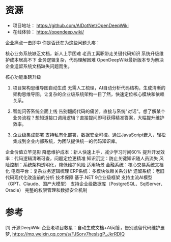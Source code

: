 # 资源

- 项目地址： https://github.com/AIDotNet/OpenDeepWiki
- 在线体验： https://opendeep.wiki/

企业痛点一击即中
你是否还在为这些问题头疼：

核心业务系统缺乏文档，新人上手困难
老员工离职带走关键代码知识
系统升级维护成本居高不下
业务逻辑复杂，代码理解困难
OpenDeepWiki最新版本专为解决企业遗留系统文档缺失问题而生。

核心功能重磅升级
1. 项目架构思维导图自动生成
无需人工梳理，AI自动分析代码结构，生成清晰的架构思维导图。让复杂的企业级系统架构一目了然，快速定位核心模块和依赖关系。

2. 智能问答系统全面上线
告别翻阅代码的痛苦，直接与系统"对话"。想了解某个业务流程？想知道接口调用逻辑？直接提问即可获得精准答案，大幅提升维护效率。

3. 企业级集成部署
支持私有化部署，数据安全可控。通过JavaScript嵌入，轻松集成到企业内部系统，为团队提供统一的代码知识库。

企业价值立竿见影
降低维护成本：新人快速上手，减少学习时间60%
提升开发效率：代码逻辑清晰可查，问题定位更精准
知识沉淀：防止关键知识随人员流失
风险控制：系统架构透明化，降低维护风险
适用场景
金融系统：核心交易系统文档化
电商平台：复杂业务逻辑梳理
ERP系统：多模块依赖关系分析
遗留系统：老旧代码现代化改造前的分析
技术保障
基于.NET 9企业级框架
支持主流AI模型（GPT、Claude、国产大模型）
支持企业级数据库（PostgreSQL、SqlServer、Oracle）
完整的权限管理和数据安全机制

# 参考

[1] 开源DeepWiki 企业老项目救星：自动生成文档+AI问答，告别遗留代码维护噩梦, https://mp.weixin.qq.com/s/FJSorv7heslsgP_JkrRDIQ